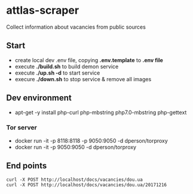 # attlas-scraper
Collect information about vacancies from public sources

## Start
* create local dev .env file, copying **.env.template** to **.env file**
* execute **./build.sh** to build demon service
* execute **./up.sh -d** to start service
* execure **./down.sh** to stop service & remove all images

## Dev environment
* apt-get -y install php-curl php-mbstring php7.0-mbstring php-gettext
### Tor server
* docker run -it -p 8118:8118 -p 9050:9050 -d dperson/torproxy
* docker run -it -p 9050:9050 -d dperson/torproxy

## End points
```
curl -X POST http://localhost/docs/vacancies/dou.ua
curl -X POST http://localhost/docs/vacancies/dou.ua/20171216
```
